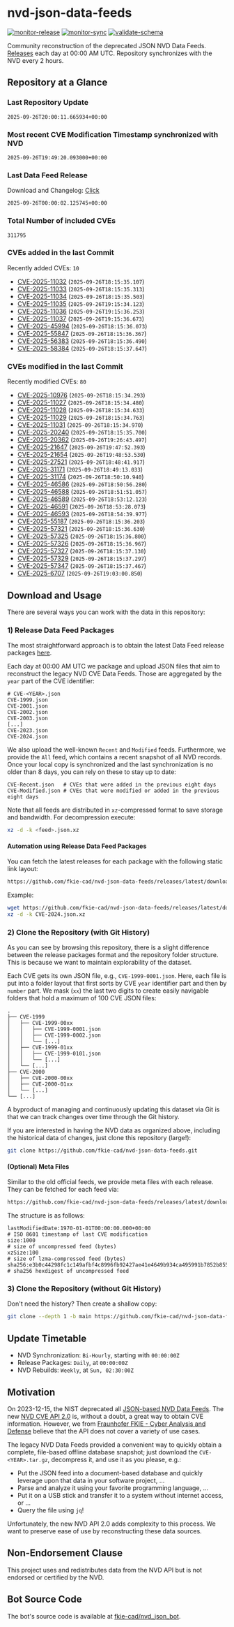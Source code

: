 # nvd-json-data-feeds

[![monitor-release](https://github.com/fkie-cad/nvd-json-data-feeds/actions/workflows/monitor_release.yml/badge.svg)](https://github.com/fkie-cad/nvd-json-data-feeds/actions/workflows/monitor_release.yml)
[![monitor-sync](https://github.com/fkie-cad/nvd-json-data-feeds/actions/workflows/monitor_sync.yml/badge.svg)](https://github.com/fkie-cad/nvd-json-data-feeds/actions/workflows/monitor_sync.yml)
[![validate-schema](https://github.com/fkie-cad/nvd-json-data-feeds/actions/workflows/validate_schema.yml/badge.svg)](https://github.com/fkie-cad/nvd-json-data-feeds/actions/workflows/validate_schema.yml)

Community reconstruction of the deprecated JSON NVD Data Feeds.
[Releases](https://github.com/fkie-cad/nvd-json-data-feeds/releases/latest) each day at 00:00 AM UTC.
Repository synchronizes with the NVD every 2 hours.

## Repository at a Glance

### Last Repository Update

```plain
2025-09-26T20:00:11.665934+00:00
```

### Most recent CVE Modification Timestamp synchronized with NVD

```plain
2025-09-26T19:49:20.093000+00:00
```

### Last Data Feed Release

Download and Changelog: [Click](https://github.com/fkie-cad/nvd-json-data-feeds/releases/latest)

```plain
2025-09-26T00:00:02.125745+00:00
```

### Total Number of included CVEs

```plain
311795
```

### CVEs added in the last Commit

Recently added CVEs: `10`

- [CVE-2025-11032](CVE-2025/CVE-2025-110xx/CVE-2025-11032.json) (`2025-09-26T18:15:35.107`)
- [CVE-2025-11033](CVE-2025/CVE-2025-110xx/CVE-2025-11033.json) (`2025-09-26T18:15:35.313`)
- [CVE-2025-11034](CVE-2025/CVE-2025-110xx/CVE-2025-11034.json) (`2025-09-26T18:15:35.503`)
- [CVE-2025-11035](CVE-2025/CVE-2025-110xx/CVE-2025-11035.json) (`2025-09-26T19:15:34.123`)
- [CVE-2025-11036](CVE-2025/CVE-2025-110xx/CVE-2025-11036.json) (`2025-09-26T19:15:36.253`)
- [CVE-2025-11037](CVE-2025/CVE-2025-110xx/CVE-2025-11037.json) (`2025-09-26T19:15:36.673`)
- [CVE-2025-45994](CVE-2025/CVE-2025-459xx/CVE-2025-45994.json) (`2025-09-26T18:15:36.073`)
- [CVE-2025-55847](CVE-2025/CVE-2025-558xx/CVE-2025-55847.json) (`2025-09-26T18:15:36.367`)
- [CVE-2025-56383](CVE-2025/CVE-2025-563xx/CVE-2025-56383.json) (`2025-09-26T18:15:36.490`)
- [CVE-2025-58384](CVE-2025/CVE-2025-583xx/CVE-2025-58384.json) (`2025-09-26T18:15:37.647`)


### CVEs modified in the last Commit

Recently modified CVEs: `80`

- [CVE-2025-10976](CVE-2025/CVE-2025-109xx/CVE-2025-10976.json) (`2025-09-26T18:15:34.293`)
- [CVE-2025-11027](CVE-2025/CVE-2025-110xx/CVE-2025-11027.json) (`2025-09-26T18:15:34.480`)
- [CVE-2025-11028](CVE-2025/CVE-2025-110xx/CVE-2025-11028.json) (`2025-09-26T18:15:34.633`)
- [CVE-2025-11029](CVE-2025/CVE-2025-110xx/CVE-2025-11029.json) (`2025-09-26T18:15:34.763`)
- [CVE-2025-11031](CVE-2025/CVE-2025-110xx/CVE-2025-11031.json) (`2025-09-26T18:15:34.970`)
- [CVE-2025-20240](CVE-2025/CVE-2025-202xx/CVE-2025-20240.json) (`2025-09-26T18:15:35.700`)
- [CVE-2025-20362](CVE-2025/CVE-2025-203xx/CVE-2025-20362.json) (`2025-09-26T19:26:43.497`)
- [CVE-2025-21647](CVE-2025/CVE-2025-216xx/CVE-2025-21647.json) (`2025-09-26T19:47:52.393`)
- [CVE-2025-21654](CVE-2025/CVE-2025-216xx/CVE-2025-21654.json) (`2025-09-26T19:48:53.530`)
- [CVE-2025-27521](CVE-2025/CVE-2025-275xx/CVE-2025-27521.json) (`2025-09-26T18:48:41.917`)
- [CVE-2025-31171](CVE-2025/CVE-2025-311xx/CVE-2025-31171.json) (`2025-09-26T18:49:13.033`)
- [CVE-2025-31174](CVE-2025/CVE-2025-311xx/CVE-2025-31174.json) (`2025-09-26T18:50:10.940`)
- [CVE-2025-46586](CVE-2025/CVE-2025-465xx/CVE-2025-46586.json) (`2025-09-26T18:50:56.280`)
- [CVE-2025-46588](CVE-2025/CVE-2025-465xx/CVE-2025-46588.json) (`2025-09-26T18:51:51.057`)
- [CVE-2025-46589](CVE-2025/CVE-2025-465xx/CVE-2025-46589.json) (`2025-09-26T18:53:12.123`)
- [CVE-2025-46591](CVE-2025/CVE-2025-465xx/CVE-2025-46591.json) (`2025-09-26T18:53:28.073`)
- [CVE-2025-46593](CVE-2025/CVE-2025-465xx/CVE-2025-46593.json) (`2025-09-26T18:54:39.977`)
- [CVE-2025-55187](CVE-2025/CVE-2025-551xx/CVE-2025-55187.json) (`2025-09-26T18:15:36.203`)
- [CVE-2025-57321](CVE-2025/CVE-2025-573xx/CVE-2025-57321.json) (`2025-09-26T18:15:36.630`)
- [CVE-2025-57325](CVE-2025/CVE-2025-573xx/CVE-2025-57325.json) (`2025-09-26T18:15:36.800`)
- [CVE-2025-57326](CVE-2025/CVE-2025-573xx/CVE-2025-57326.json) (`2025-09-26T18:15:36.967`)
- [CVE-2025-57327](CVE-2025/CVE-2025-573xx/CVE-2025-57327.json) (`2025-09-26T18:15:37.130`)
- [CVE-2025-57329](CVE-2025/CVE-2025-573xx/CVE-2025-57329.json) (`2025-09-26T18:15:37.297`)
- [CVE-2025-57347](CVE-2025/CVE-2025-573xx/CVE-2025-57347.json) (`2025-09-26T18:15:37.467`)
- [CVE-2025-6707](CVE-2025/CVE-2025-67xx/CVE-2025-6707.json) (`2025-09-26T19:03:00.850`)


## Download and Usage

There are several ways you can work with the data in this repository:

### 1) Release Data Feed Packages

The most straightforward approach is to obtain the latest Data Feed release packages [here](https://github.com/fkie-cad/nvd-json-data-feeds/releases/latest).

Each day at 00:00 AM UTC we package and upload JSON files that aim to reconstruct the legacy NVD CVE Data Feeds.
Those are aggregated by the `year` part of the CVE identifier:

```
# CVE-<YEAR>.json
CVE-1999.json
CVE-2001.json
CVE-2002.json
CVE-2003.json
[...]
CVE-2023.json
CVE-2024.json
```

We also upload the well-known `Recent` and `Modified` feeds.
Furthermore, we provide the `All` feed, which contains a recent snapshot of all NVD records.
Once your local copy is synchronized and the last synchronization is no older than 8 days, you can rely on these to stay up to date:

```plain
CVE-Recent.json   # CVEs that were added in the previous eight days
CVE-Modified.json # CVEs that were modified or added in the previous eight days
```

Note that all feeds are distributed in `xz`-compressed format to save storage and bandwidth.
For decompression execute:

```sh
xz -d -k <feed>.json.xz
```

#### Automation using Release Data Feed Packages

You can fetch the latest releases for each package with the following static link layout:

```sh
https://github.com/fkie-cad/nvd-json-data-feeds/releases/latest/download/CVE-<YEAR>.json.xz
```

Example:

```sh
wget https://github.com/fkie-cad/nvd-json-data-feeds/releases/latest/download/CVE-2024.json.xz
xz -d -k CVE-2024.json.xz
```

### 2) Clone the Repository (with Git History)

As you can see by browsing this repository, there is a slight difference between the release packages format and the repository folder structure.
This is because we want to maintain explorability of the dataset.

Each CVE gets its own JSON file, e.g., `CVE-1999-0001.json`.
Here, each file is put into a folder layout that first sorts by CVE `year` identifier part and then by `number` part.
We mask (`xx`) the last two digits to create easily navigable folders that hold a maximum of 100 CVE JSON files:

```plain
.
├── CVE-1999
│   ├── CVE-1999-00xx
│   │   ├── CVE-1999-0001.json
│   │   ├── CVE-1999-0002.json
│   │   └── [...]
│   ├── CVE-1999-01xx
│   │   ├── CVE-1999-0101.json
│   │   └── [...]
│   └── [...]
├── CVE-2000
│   ├── CVE-2000-00xx
│   ├── CVE-2000-01xx
│   └── [...]
└── [...]
```

A byproduct of managing and continuously updating this dataset via Git is that we can track changes over time through the Git history.

If you are interested in having the NVD data as organized above, including the historical data of changes, just clone this repository (large!):

```sh
git clone https://github.com/fkie-cad/nvd-json-data-feeds.git
```

#### (Optional) Meta Files

Similar to the old official feeds, we provide meta files with each release. They can be fetched for each feed via:

```sh
https://github.com/fkie-cad/nvd-json-data-feeds/releases/latest/download/CVE-<YEAR>.meta
```

The structure is as follows:

```plain
lastModifiedDate:1970-01-01T00:00:00.000+00:00                          # ISO 8601 timestamp of last CVE modification
size:1000                                                               # size of uncompressed feed (bytes)
xzSize:100                                                              # size of lzma-compressed feed (bytes)
sha256:e3b0c44298fc1c149afbf4c8996fb92427ae41e4649b934ca495991b7852b855 # sha256 hexdigest of uncompressed feed
```

### 3) Clone the Repository (without Git History)

Don't need the history? Then create a shallow copy:

```sh
git clone --depth 1 -b main https://github.com/fkie-cad/nvd-json-data-feeds.git
```


## Update Timetable

* NVD Synchronization: `Bi-Hourly`, starting with `00:00:00Z`
* Release Packages: `Daily`, at `00:00:00Z`
* NVD Rebuilds: `Weekly`, at `Sun, 02:30:00Z`


## Motivation

On 2023-12-15, the NIST deprecated all [JSON-based NVD Data Feeds](https://nvd.nist.gov/vuln/data-feeds#divRetirementBanner-1).
The new [NVD CVE API 2.0](https://nvd.nist.gov/developers/vulnerabilities) is, without a doubt, a great way to obtain CVE information.
However, we from [Fraunhofer FKIE - Cyber Analysis and Defense](https://www.fkie.fraunhofer.de/en/departments/cad.html) believe that the API does not cover a variety of use cases.

The legacy NVD Data Feeds provided a convenient way to quickly obtain a complete, file-based offline database snapshot; just download the `CVE-<YEAR>.tar.gz`, decompress it, and use it as you please, e.g.:

- Put the JSON feed into a document-based database and quickly leverage upon that data in your software project, ...
- Parse and analyze it using your favorite programming language, ...
- Put it on a USB stick and transfer it to a system without internet access, or ...
- Query the file using `jq`!

Unfortunately, the new NVD API 2.0 adds complexity to this process.
We want to preserve ease of use by reconstructing these data sources.

## Non-Endorsement Clause

This project uses and redistributes data from the NVD API but is not endorsed or certified by the NVD.

## Bot Source Code

The bot's source code is available at [fkie-cad/nvd\_json\_bot](https://github.com/fkie-cad/nvd_json_bot).
